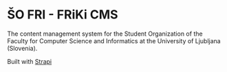 # ŠO FRI - FRiKi CMS

The content management system for the Student Organization of the Faculty for Computer Science and Informatics at the University of Ljubljana (Slovenia).

Built with [Strapi](https://strapi.io)